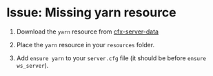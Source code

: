 # Issue: Missing yarn resource

1. Download the `yarn` resource from [cfx-server-data](https://github.com/bitpredator/cfx-server-data/tree/master/resources/%5Bsystem%5D/%5Bbuilders%5D)

2. Place the `yarn` resource in your `resources` folder.

3. Add `ensure yarn` to your `server.cfg` file (it should be before `ensure ws_server`).

